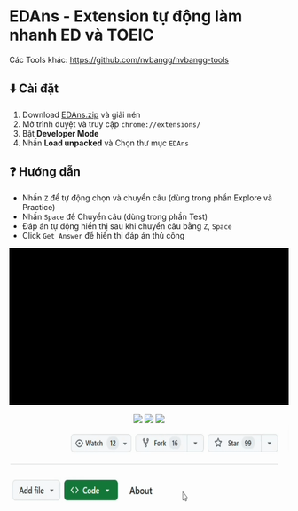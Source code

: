 # EDAns - Extension tự động làm nhanh ED và TOEIC
Các Tools khác: https://github.com/nvbangg/nvbangg-tools 

## ⬇️ Cài đặt
1. Download [EDAns.zip](https://github.com/nvbangg/EDAns/releases) và giải nén
2. Mở trình duyệt và truy cập `chrome://extensions/`
2. Bật **Developer Mode**
3. Nhấn **Load unpacked** và Chọn thư mục `EDAns`

## ❓ Hướng dẫn 
- Nhấn `Z` để tự động chọn và chuyển câu (dùng trong phần Explore và Practice)
- Nhấn `Space` để Chuyển câu (dùng trong phần Test)
- Đáp án tự động hiển thị sau khi chuyển câu bằng `Z`, `Space`
- Click `Get Answer` để hiển thị đáp án thủ công

![Demo](demo.gif)

<div align="center">
    <a href="https://github.com/nvbangg"><img src="https://img.shields.io/github/followers/nvbangg?label=Follow%20my%20GitHub&logo=github"></a>
    <a href="https://github.com/nvbangg/EDAns"><img src="https://img.shields.io/github/stars/nvbangg/EDAns?label=Star%20this%20repo&logo=github"></a>
    <img src="https://api.visitorbadge.io/api/visitors?path=https%3A%2F%2Fgithub.com%2Fnvbangg%2FEDAns&countColor=blue&textColor=000000" height="20">
    <br>
    <img src="https://raw.githubusercontent.com/nvbangg/nvbangg/main/data/star_follow.gif" height="150">
</div>
